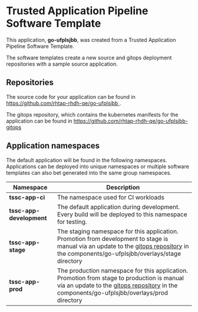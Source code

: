 # Trusted Application Pipeline Software Template

This application, **go-ufplsjbb**, was created from a Trusted Application Pipeline Software Template.

The software templates create a new source and gitops deployment repositories with a sample source application. 

## Repositories

The source code for your application can be found in [https://github.com/rhtap-rhdh-qe/go-ufplsjbb ](https://github.com/rhtap-rhdh-qe/go-ufplsjbb ).
 
The gitops repository, which contains the kubernetes manifests for the application can be found in 
[https://github.com/rhtap-rhdh-qe/go-ufplsjbb-gitops ](https://github.com/rhtap-rhdh-qe/go-ufplsjbb-gitops ) 

## Application namespaces 

The default application will be found in the following namespaces. Applications can be deployed into unique namespaces or multiple software templates can also bet generated into the same group namespaces.  

|  Namespace   |  Description   |  
| -------- | -------- |
| **tssc-app-ci** | The namespace used for CI workloads |
| **tssc-app-development** | The default application during development. Every build will be deployed to this namespace for testing. |
| **tssc-app-stage** | The staging namespace for this application. Promotion from development to stage is manual via an update to the [gitops repository](https://github.com/rhtap-rhdh-qe/go-ufplsjbb-gitops ) in the components/go-ufplsjbb/overlays/stage directory |
| **tssc-app-prod** | The production namespace for this application. Promotion from stage to production is manual via an update to the [gitops repository](https://github.com/rhtap-rhdh-qe/go-ufplsjbb-gitops ) in the components/go-ufplsjbb/overlays/prod directory |